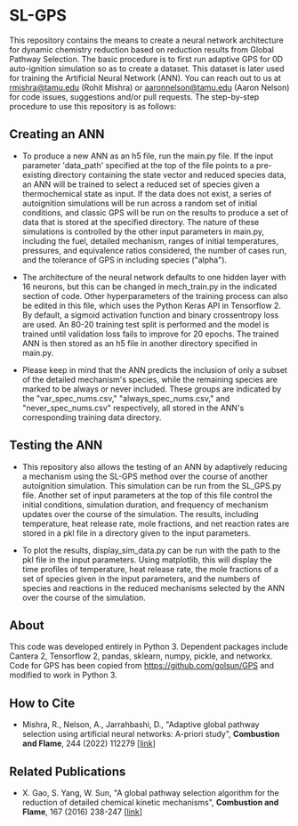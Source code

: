 # SL-GPS
This repository contains the means to create a neural network architecture for dynamic chemistry reduction based on reduction results from Global Pathway Selection. The basic procedure is to first run adaptive GPS for 0D auto-ignition simulation so as to create a dataset. This dataset is later used for training the Artificial Neural Network (ANN). You can reach out to us at rmishra@tamu.edu (Rohit Mishra) or aaronnelson@tamu.edu (Aaron Nelson) for code issues, suggestions and/or pull requests. The step-by-step procedure to use this repository is as follows:

## Creating an ANN
* To produce a new ANN as an h5 file, run the main.py file. If the input parameter 'data_path' specified at the top of the file points to a pre-existing directory containing the state vector and reduced species data, an ANN will be trained to select a reduced set of species given a thermochemical state as input. If the data does not exist, a series of autoignition simulations will be run across a random set of initial conditions, and classic GPS will be run on the results to produce a set of data that is stored at the specified directory. The nature of these simulations is controlled by the other input parameters in main.py, including the fuel, detailed mechanism, ranges of initial temperatures, pressures, and equivalence ratios considered, the number of cases run, and the tolerance of GPS in including species ("alpha").

* The architecture of the neural network defaults to one hidden layer with 16 neurons, but this can be changed in mech_train.py in the indicated section of code. Other hyperparameters of the training process can also be edited in this file, which uses the Python Keras API in Tensorflow 2. By default, a sigmoid activation function and binary crossentropy loss are used. An 80-20 training test split is performed and the model is trained until validation loss fails to improve for 20 epochs. The trained ANN is then stored as an h5 file in another directory specified in main.py. 

* Please keep in mind that the ANN predicts the inclusion of only a subset of the detailed mechanism's species, while the remaining species are marked to be always or never included. These groups are indicated by the "var_spec_nums.csv," "always_spec_nums.csv," and "never_spec_nums.csv" respectively, all stored in the ANN's corresponding training data directory.

## Testing the ANN
* This repository also allows the testing of an ANN by adaptively reducing a mechanism using the SL-GPS method over the course of another autoignition simulation. This simulation can be run from the SL_GPS.py file. Another set of input parameters at the top of this file control the initial conditions, simulation duration, and frequency of mechanism updates over the course of the simulation. The results, including temperature, heat release rate, mole fractions, and net reaction rates are stored in a pkl file in a directory given to the input parameters.

* To plot the results, display_sim_data.py can be run with the path to the pkl file in the input parameters. Using matplotlib, this will display the time profiles of temperature, heat release rate, the mole fractions of a set of species given in the input parameters, and the numbers of species and reactions in the reduced mechanisms selected by the ANN over the course of the simulation.
## About
This code was developed entirely in Python 3. Dependent packages include Cantera 2, Tensorflow 2, pandas, sklearn, numpy, pickle, and networkx. Code for GPS has been copied from https://github.com/golsun/GPS and modified to work in Python 3. 
## How to Cite
- Mishra, R., Nelson, A., Jarrahbashi, D., "Adaptive global pathway selection using artificial neural networks: A-priori study", **Combustion and Flame**, 244 (2022) 112279 [[link](https://doi.org/10.1016/j.combustflame.2022.112279)]
## Related Publications
- X. Gao, S. Yang, W. Sun, "A global pathway selection algorithm for the reduction of detailed chemical kinetic mechanisms", **Combustion and Flame**, 167 (2016) 238-247 [[link](https://doi.org/10.1016/j.combustflame.2016.02.007)]
